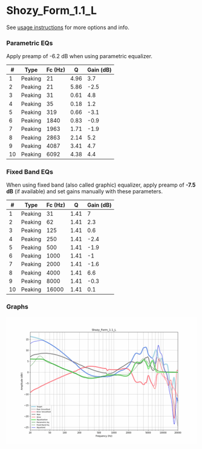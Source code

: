 # Shozy_Form_1.1_L
See [usage instructions](https://github.com/jaakkopasanen/AutoEq#usage) for more options and info.

### Parametric EQs
Apply preamp of -6.2 dB when using parametric equalizer.

|   # | Type    |   Fc (Hz) |    Q |   Gain (dB) |
|-----|---------|-----------|------|-------------|
|   1 | Peaking |        21 | 4.96 |         3.7 |
|   2 | Peaking |        21 | 5.86 |        -2.5 |
|   3 | Peaking |        31 | 0.61 |         4.8 |
|   4 | Peaking |        35 | 0.18 |         1.2 |
|   5 | Peaking |       319 | 0.66 |        -3.1 |
|   6 | Peaking |      1840 | 0.83 |        -0.9 |
|   7 | Peaking |      1963 | 1.71 |        -1.9 |
|   8 | Peaking |      2863 | 2.14 |         5.2 |
|   9 | Peaking |      4087 | 3.41 |         4.7 |
|  10 | Peaking |      6092 | 4.38 |         4.4 |

### Fixed Band EQs
When using fixed band (also called graphic) equalizer, apply preamp of **-7.5 dB** (if available) and set gains manually with these parameters.

|   # | Type    |   Fc (Hz) |    Q |   Gain (dB) |
|-----|---------|-----------|------|-------------|
|   1 | Peaking |        31 | 1.41 |         7   |
|   2 | Peaking |        62 | 1.41 |         2.3 |
|   3 | Peaking |       125 | 1.41 |         0.6 |
|   4 | Peaking |       250 | 1.41 |        -2.4 |
|   5 | Peaking |       500 | 1.41 |        -1.9 |
|   6 | Peaking |      1000 | 1.41 |        -1   |
|   7 | Peaking |      2000 | 1.41 |        -1.6 |
|   8 | Peaking |      4000 | 1.41 |         6.6 |
|   9 | Peaking |      8000 | 1.41 |        -0.3 |
|  10 | Peaking |     16000 | 1.41 |         0.1 |

### Graphs
![](./Shozy_Form_1.1_L.png)
